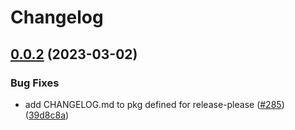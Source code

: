 # Changelog

## [0.0.2](https://github.com/GoogleCloudPlatform/pubsec-declarative-toolkit/compare/solutions/org-policies-v0.0.1...solutions/org-policies/0.0.2) (2023-03-02)


### Bug Fixes

* add CHANGELOG.md to pkg defined for release-please ([#285](https://github.com/GoogleCloudPlatform/pubsec-declarative-toolkit/issues/285)) ([39d8c8a](https://github.com/GoogleCloudPlatform/pubsec-declarative-toolkit/commit/39d8c8a5c41a0c500385ec432039260672296daf))
